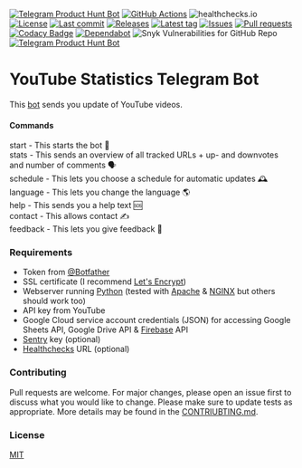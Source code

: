 [![Telegram Product Hunt Bot](https://img.shields.io/badge/Telegram-Bot-blue?logo=telegram)](https://t.me/YouTubeStatisticsTelegramBot)
[![GitHub Actions](https://github.com/Crazy-Marvin/YouTubeStatsTelegramBot/actions/workflows/ci.yml/badge.svg)](https://github.com/Crazy-Marvin/YouTubeStatsTelegramBot/actions/workflows/ci.yml)
![healthchecks.io](https://healthchecks.io/badge/396c7d03-faf7-4562-9f83-1194d0/mtzkGiJc-2/YouTubeStats.shields)
[![License](https://img.shields.io/github/license/Crazy-Marvin/YouTubeStatsTelegramBot)](https://github.com/Crazy-Marvin/YouTubeStatsTelegramBot/blob/trunk/LICENSE)
[![Last commit](https://img.shields.io/github/last-commit/Crazy-Marvin/YouTubeStatsTelegramBot.svg?style=flat)](https://github.com/Crazy-Marvin/YouTubeStatsTelegramBot/commits)
[![Releases](https://img.shields.io/github/downloads/Crazy-Marvin/YouTubeStatsTelegramBot/total.svg?style=flat)](https://github.com/Crazy-Marvin/YouTubeStatsTelegramBot/releases)
[![Latest tag](https://img.shields.io/github/tag/Crazy-Marvin/YouTubeStatsTelegramBot.svg?style=flat)](https://github.com/Crazy-Marvin/YouTubeStatsTelegramBot/tags)
[![Issues](https://img.shields.io/github/issues/Crazy-Marvin/YouTubeStatsTelegramBot.svg?style=flat)](https://github.com/Crazy-Marvin/YouTubeStatsTelegramBot/issues)
[![Pull requests](https://img.shields.io/github/issues-pr/Crazy-Marvin/YouTubeStatsTelegramBot.svg?style=flat)](https://github.com/Crazy-Marvin/YouTubeStatsTelegramBot/pulls)
[![Codacy Badge](https://app.codacy.com/project/badge/Grade/a9ec4ee98a93425ca8162b369adce3db)](https://www.codacy.com/gh/Crazy-Marvin/YouTubeStatsTelegramBot/dashboard?utm_source=github.com&amp;utm_medium=referral&amp;utm_content=Crazy-Marvin/YouTubeStatsTelegramBot&amp;utm_campaign=Badge_Grade)
[![Dependabot](https://badgen.net/badge/icon/dependabot?icon=dependabot&label)](https://python.org/)
![Snyk Vulnerabilities for GitHub Repo](https://img.shields.io/snyk/vulnerabilities/github/Crazy-Marvin/YouTubeStatsTelegramBot)
[![Telegram Product Hunt Bot](https://img.shields.io/badge/Python-yellow?logo=python)](https://t.me/YouTubeStatsTelegramBot)

# YouTube Statistics Telegram Bot

This [bot](http://t.me/YouTubeStatisticsBot) sends you update of YouTube videos. 

#### Commands

start - This starts the bot 🚀  
stats - This sends an overview of all tracked URLs + up- and downvotes and number of comments 🗣  
schedule - This lets you choose a schedule for automatic updates 🕰  
language - This lets you change the language 🌎  
help - This sends you a help text 🆘  
contact - This allows contact ✍️  
feedback - This lets you give feedback 👺  

### Requirements

- Token from [@Botfather](https://telegram.me/botfather)
- SSL certificate (I recommend [Let's Encrypt](https://letsencrypt.org/))
- Webserver running [Python](https://www.python.org) (tested with [Apache](https://httpd.apache.org/) & [NGINX](https://www.nginx.com/) but others should work too)
- API key from YouTube
- Google Cloud service account credentials (JSON) for accessing Google Sheets API, Google Drive API & [Firebase](https://firebase.google.com/) API
- [Sentry](https://docs.sentry.io/platforms/python/) key (optional)
- [Healthchecks](https://healthchecks.io/#php) URL (optional)

### Contributing

Pull requests are welcome. For major changes, please open an issue first to discuss what you would like to change.
Please make sure to update tests as appropriate.
More details may be found in the [CONTRIUBTING.md](https://github.com/Crazy-Marvin/YouTubeStatsTelegramBot/tree/trunk/.github/CONTRIBUTING.md).

### License

[MIT](https://choosealicense.com/licenses/mit/)
